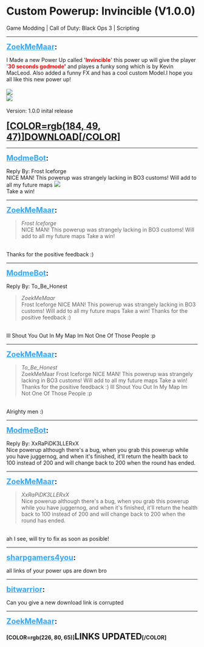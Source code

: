 # Custom Powerup: Invincible (V1.0.0)
Game Modding | Call of Duty: Black Ops 3 | Scripting

---
<strong style="font-size: 1.4em;"><span style="text-decoration: underline;text-decoration-color: #34a7f9;"><span style="color:#34a7f9;">ZoekMeMaar</span></span>:</strong>

<p>I Made a new Power Up called &#39;<span style="color:#ff0000;"><strong>Invincible</strong></span>&#39; this power up will give the player &#39;<strong><span style="color:#ff0000;">30 seconds godmode</span>&#39;</strong> and playes a funky song which is by Kevin MacLeod. Also added a funny FX  and has a cool custom Model.I hope you all like this new power up!<br /><br />
<img style="max-width: 500px;" src="https://i.imgur.com/He6dK7U.png">
<br />
<img style="max-width: 500px;" src="https://i.imgur.com/d9roVqn.png">
<br /><br />Version: 1.0.0 inital release<br /><br /><a href="https://mega.nz/file/fgUECYYQ#pRZVsS9z_7SGlONIAnvMEUfXrQ3ZzIX_nN6cyyNgTzs"><span style="font-size:1.7em;"><strong>[COLOR=rgb(184, 49, 47)]DOWNLOAD[/COLOR]</strong></span></a></p>

---
<strong style="font-size: 1.4em;"><span style="text-decoration: underline;text-decoration-color: #34a7f9;"><span style="color:#34a7f9;">ModmeBot</span></span>:</strong>

<p>Reply By: Frost Iceforge<br />NICE MAN! This powerup was strangely lacking in BO3 customs! Will add to all my future maps <img style="max-width: 500px;" src="http://aviacreations.com/modme/emoticons/cool.png"><br />Take a win!</p>

---
<strong style="font-size: 1.4em;"><span style="text-decoration: underline;text-decoration-color: #34a7f9;"><span style="color:#34a7f9;">ZoekMeMaar</span></span>:</strong>

<p><blockquote><em>Frost Iceforge</em><br />NICE MAN! This powerup was strangely lacking in BO3 customs! Will add to all my future maps  Take a win!</blockquote><br />Thanks for the positive feedback :)</p>

---
<strong style="font-size: 1.4em;"><span style="text-decoration: underline;text-decoration-color: #34a7f9;"><span style="color:#34a7f9;">ModmeBot</span></span>:</strong>

<p>Reply By: To_Be_Honest<br /><blockquote><em>ZoekMeMaar</em><br />Frost Iceforge NICE MAN! This powerup was strangely lacking in BO3 customs! Will add to all my future maps  Take a win!  Thanks for the positive feedback :)</blockquote><br /> Ill Shout You Out In My Map Im Not One Of Those People :p</p>

---
<strong style="font-size: 1.4em;"><span style="text-decoration: underline;text-decoration-color: #34a7f9;"><span style="color:#34a7f9;">ZoekMeMaar</span></span>:</strong>

<p><blockquote><em>To_Be_Honest</em><br />ZoekMeMaar Frost Iceforge NICE MAN! This powerup was strangely lacking in BO3 customs! Will add to all my future maps  Take a win!  Thanks for the positive feedback :) Ill Shout You Out In My Map Im Not One Of Those People :p</blockquote><br />Alrighty men :)</p>

---
<strong style="font-size: 1.4em;"><span style="text-decoration: underline;text-decoration-color: #34a7f9;"><span style="color:#34a7f9;">ModmeBot</span></span>:</strong>

<p>Reply By: XxRaPiDK3LLERxX<br />Nice powerup although there&#39;s a bug, when you grab this powerup while you have juggernog, and when it&#39;s finished, it&#39;ll return the health back to 100 instead of 200 and will change back to 200 when the round has ended.</p>

---
<strong style="font-size: 1.4em;"><span style="text-decoration: underline;text-decoration-color: #34a7f9;"><span style="color:#34a7f9;">ZoekMeMaar</span></span>:</strong>

<p><blockquote><em>XxRaPiDK3LLERxX</em><br />Nice powerup although there&#39;s a bug, when you grab this powerup while you have juggernog, and when it&#39;s finished, it&#39;ll return the health back to 100 instead of 200 and will change back to 200 when the round has ended.</blockquote><br />ah I see, will try to fix as soon as posible!</p>

---
<strong style="font-size: 1.4em;"><span style="text-decoration: underline;text-decoration-color: #34a7f9;"><span style="color:#34a7f9;">sharpgamers4you</span></span>:</strong>

<p>all links of your power ups are down bro</p>

---
<strong style="font-size: 1.4em;"><span style="text-decoration: underline;text-decoration-color: #34a7f9;"><span style="color:#34a7f9;">bitwarrior</span></span>:</strong>

<p>Can you give a new download link is corrupted</p>

---
<strong style="font-size: 1.4em;"><span style="text-decoration: underline;text-decoration-color: #34a7f9;"><span style="color:#34a7f9;">ZoekMeMaar</span></span>:</strong>

<p><strong>[COLOR=rgb(226, 80, 65)]<span style="font-size:1.6em;">LINKS UPDATED</span>[/COLOR]</strong></p>
